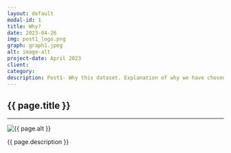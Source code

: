 ```yaml
---
layout: default
modal-id: 1
title: Why?
date: 2023-04-26
img: post1_logo.png
graph: graph1.jpeg
alt: image-alt
project-date: April 2023
client: 
category: 
description: Post1- Why this dataset. Explanation of why we have chosen this dataset, Traffic Accidents in Madrid
---
```


<div class="container">
  <div class="row">
    <div class="col-lg-12 text-center">
      <h2>{{ page.title }}</h2>
      <hr class="star-light">
    </div>
  </div>
  <div class="row">
    <div class="col-md-6">
      <img src="/path/to/{{ page.graph }}" class="img-responsive" alt="{{ page.alt }}">
    </div>
    <div class="col-md-8">
      <p>{{ page.description }}</p>
    </div>
  </div>
 </div>

